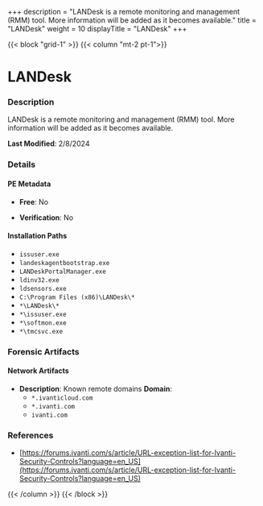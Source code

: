 +++
description = "LANDesk is a remote monitoring and management (RMM) tool. More information will be added as it becomes available."
title = "LANDesk"
weight = 10
displayTitle = "LANDesk"
+++


{{< block "grid-1" >}}
{{< column "mt-2 pt-1">}}

# LANDesk


### Description

LANDesk is a remote monitoring and management (RMM) tool. More information will be added as it becomes available.



**Last Modified**: 2/8/2024

### Details


#### PE Metadata


- **Free**: No

- **Verification**: No




#### Installation Paths
- `issuser.exe`
- `landeskagentbootstrap.exe`
- `LANDeskPortalManager.exe`
- `ldinv32.exe`
- `ldsensors.exe`
- `C:\Program Files (x86)\LANDesk\*`
- `*\LANDesk\*`
- `*\issuser.exe`
- `*\softmon.exe`
- `*\tmcsvc.exe`

### Forensic Artifacts




#### Network Artifacts

- **Description**: Known remote domains
  **Domain**:
    - `*.ivanticloud.com`
    - `*.ivanti.com`
    - `ivanti.com`





### References
- [https://forums.ivanti.com/s/article/URL-exception-list-for-Ivanti-Security-Controls?language=en_US](https://forums.ivanti.com/s/article/URL-exception-list-for-Ivanti-Security-Controls?language=en_US)



{{< /column >}}
{{< /block >}}
